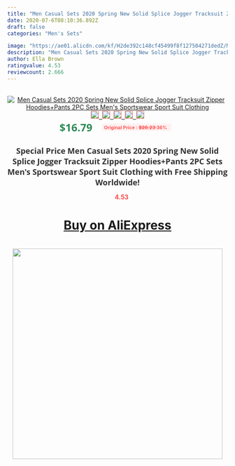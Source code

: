 ```yaml
---
title: "Men Casual Sets 2020 Spring New Solid Splice Jogger Tracksuit Zipper Hoodies+Pants 2PC Sets Men's Sportswear Sport Suit Clothing"
date: 2020-07-6T08:10:36.892Z
draft: false
categories: "Men's Sets"

image: "https://ae01.alicdn.com/kf/H2de392c148cf45499f8f127504271dedZ/Men-Casual-Sets-2020-Spring-New-Solid-Splice-Jogger-Tracksuit-Zipper-Hoodies-Pants-2PC-Sets-Men.png_220x220.png"
description: "Men Casual Sets 2020 Spring New Solid Splice Jogger Tracksuit Zipper Hoodies+Pants 2PC Sets Men's Sportswear Sport Suit Clothing"
author: Ella Brown
ratingvalue: 4.53
reviewcount: 2.666
---
```

<br>
<div style="text-align: center;">
<a href="https://s.click.aliexpress.com/e/_A4oUy9" target="_blank" rel="nofollow noopener noreferrer"><img alt="Men Casual Sets 2020 Spring New Solid Splice Jogger Tracksuit Zipper Hoodies+Pants 2PC Sets Men's Sportswear Sport Suit Clothing" class="magnifier-image" src="https://ae01.alicdn.com/kf/H2de392c148cf45499f8f127504271dedZ/Men-Casual-Sets-2020-Spring-New-Solid-Splice-Jogger-Tracksuit-Zipper-Hoodies-Pants-2PC-Sets-Men.png_220x220.png_640x640.jpg">
<br>
<img style="border:1px solid salmon" src="https://ae01.alicdn.com/kf/H2de392c148cf45499f8f127504271dedZ/Men-Casual-Sets-2020-Spring-New-Solid-Splice-Jogger-Tracksuit-Zipper-Hoodies-Pants-2PC-Sets-Men.png_120x120.jpg">&nbsp;&nbsp;<img style="border:1px solid salmon" src="https://ae01.alicdn.com/kf/Hb8743804387948deba9b4ec7e9ac4800V/Men-Casual-Sets-2020-Spring-New-Solid-Splice-Jogger-Tracksuit-Zipper-Hoodies-Pants-2PC-Sets-Men.png_120x120.jpg">&nbsp;&nbsp;<img style="border:1px solid salmon" src="https://ae01.alicdn.com/kf/Hbc086007059849c6bd743c8a6fac0735V/Men-Casual-Sets-2020-Spring-New-Solid-Splice-Jogger-Tracksuit-Zipper-Hoodies-Pants-2PC-Sets-Men.png_120x120.jpg">&nbsp;&nbsp;<img style="border:1px solid salmon" src="https://ae01.alicdn.com/kf/H0c74511ab83d4332bdfceeb4c34c0cadZ/Men-Casual-Sets-2020-Spring-New-Solid-Splice-Jogger-Tracksuit-Zipper-Hoodies-Pants-2PC-Sets-Men.png_120x120.jpg">&nbsp;&nbsp;<img style="border:1px solid salmon" src="https://ae01.alicdn.com/kf/H1692086072b145429e50f45671983414c/Men-Casual-Sets-2020-Spring-New-Solid-Splice-Jogger-Tracksuit-Zipper-Hoodies-Pants-2PC-Sets-Men.png_120x120.jpg"></a></div><br0>
<div style="text-align: center;"><span style="background-color: white; border: 0px; box-sizing: border-box; color: seagreen; display: inline-block; font-family: &quot;open sans&quot; , &quot;arial&quot; , &quot;helvetica&quot; , sans-serif , &quot;heiti&quot;; font-size: 24px; font-stretch: inherit; font-weight: 700; line-height: inherit; margin: 0px 10px 0px 0px; padding: 0px; vertical-align: middle;">$16.79 </span>
<span style="background: rgb(255 , 241 , 241); border-radius: 3px; border: 0px; box-sizing: border-box; color: #ff4747; display: inline-block; font-family: inherit; font-size: 12px; font-stretch: inherit; font-style: inherit; font-variant: inherit; font-weight: 600; line-height: inherit; margin: 0px; padding: 2px 5px; transform: scale(0.9); vertical-align: middle;">Original Price : <b style="text-decoration: line-through;">$26.23 </b> 36%&nbsp;&nbsp;</span></div>
<h1 style="color: #333333; display: inline-block; font-family: &quot;open sans&quot; , &quot;arial&quot; , &quot;helvetica&quot; , sans-serif , &quot;heiti&quot;; font-size: 18px; font-stretch: inherit; font-weight: 700; text-align: center;">Special Price Men Casual Sets 2020 Spring New Solid Splice Jogger Tracksuit Zipper Hoodies+Pants 2PC Sets Men's Sportswear Sport Suit Clothing with Free Shipping Worldwide!</h1>
<div style="color: #ff4747; text-align: center;">
<img src="https://4.bp.blogspot.com/-M0ZcTcb-5uY/XleCXlxnR4I/AAAAAAAAAEc/OrjgMkXV1oMQFaCRZj5HQwOCBcu3w1FegCPcBGAYYCw/s1600/star.png" style="height: 15px;">&nbsp;<b>4.53</b></div>
<div class="button_cont" align="center"><a class="buynow_a" href="https://s.click.aliexpress.com/e/_A4oUy9" target="_blank" rel="nofollow noopener noreferrer"><H1>Buy on AliExpress</H1></a></div><br>
<div class="separator" style="clear: both; text-align: center;">
<img src="https://lh3.googleusercontent.com/-pTy5HemUv9M/XlePHvY0dAI/AAAAAAAAAE4/0nX5iRUoIWY8eMW9Dpxeirr157OZliDIgCLcBGAsYHQ/s1600/badge.gif" width="480">
</div>
